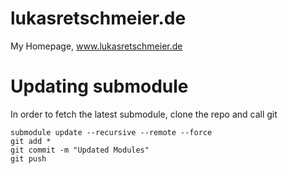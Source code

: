 # lukasretschmeier.de
My Homepage, www.lukasretschmeier.de

# Updating submodule

In order to fetch the latest submodule, clone the repo and call git

    submodule update --recursive --remote --force
    git add *
    git commit -m "Updated Modules"
    git push
  
 
